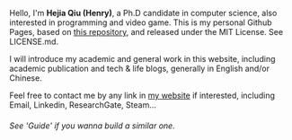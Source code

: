 Hello, I'm **Hejia Qiu (Henry)**, a Ph.D candidate in computer science, also interested in programming and video game. This is my personal Github Pages, based on [this repository](https://github.com/academicpages/academicpages.github.io), and released under the MIT License. See LICENSE.md.

I will introduce my academic and general work in this website, including academic publication and tech & life blogs, generally in English and/or Chinese.

Feel free to contact me by any link in [my website](https://henryjaqiu.github.io/) if interested, including Email, Linkedin, ResearchGate, Steam...

###### See 'Guide' if you wanna build a similar one.


